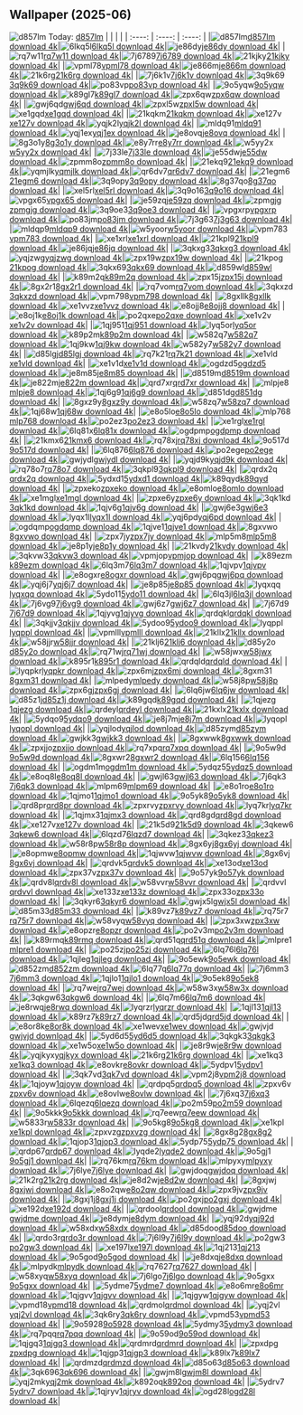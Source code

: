 ## Wallpaper (2025-06)
![d857lm](https://w.wallhaven.cc/full/d8/wallhaven-d857lm.png) Today: [d857lm](https://th.wallhaven.cc/small/d8/d857lm.jpg)
|      |      |      |
| :----: | :----: | :----: |
|![d857lm](https://th.wallhaven.cc/small/d8/d857lm.jpg)[d857lm download 4k](https://wallhaven.cc/w/d857lm)|![6lkq5l](https://th.wallhaven.cc/small/6l/6lkq5l.jpg)[6lkq5l download 4k](https://wallhaven.cc/w/6lkq5l)|![je86dy](https://th.wallhaven.cc/small/je/je86dy.jpg)[je86dy download 4k](https://wallhaven.cc/w/je86dy)|
|![rq7w11](https://th.wallhaven.cc/small/rq/rq7w11.jpg)[rq7w11 download 4k](https://wallhaven.cc/w/rq7w11)|![7j6789](https://th.wallhaven.cc/small/7j/7j6789.jpg)[7j6789 download 4k](https://wallhaven.cc/w/7j6789)|![21kjky](https://th.wallhaven.cc/small/21/21kjky.jpg)[21kjky download 4k](https://wallhaven.cc/w/21kjky)|
|![vpml78](https://th.wallhaven.cc/small/vp/vpml78.jpg)[vpml78 download 4k](https://wallhaven.cc/w/vpml78)|![je866m](https://th.wallhaven.cc/small/je/je866m.jpg)[je866m download 4k](https://wallhaven.cc/w/je866m)|![21k6rg](https://th.wallhaven.cc/small/21/21k6rg.jpg)[21k6rg download 4k](https://wallhaven.cc/w/21k6rg)|
|![7j6k1v](https://th.wallhaven.cc/small/7j/7j6k1v.jpg)[7j6k1v download 4k](https://wallhaven.cc/w/7j6k1v)|![3q9k69](https://th.wallhaven.cc/small/3q/3q9k69.jpg)[3q9k69 download 4k](https://wallhaven.cc/w/3q9k69)|![po83vp](https://th.wallhaven.cc/small/po/po83vp.jpg)[po83vp download 4k](https://wallhaven.cc/w/po83vp)|
|![9o5yqw](https://th.wallhaven.cc/small/9o/9o5yqw.jpg)[9o5yqw download 4k](https://wallhaven.cc/w/9o5yqw)|![k89gl7](https://th.wallhaven.cc/small/k8/k89gl7.jpg)[k89gl7 download 4k](https://wallhaven.cc/w/k89gl7)|![zpx6qw](https://th.wallhaven.cc/small/zp/zpx6qw.jpg)[zpx6qw download 4k](https://wallhaven.cc/w/zpx6qw)|
|![gwj6qd](https://th.wallhaven.cc/small/gw/gwj6qd.jpg)[gwj6qd download 4k](https://wallhaven.cc/w/gwj6qd)|![zpxl5w](https://th.wallhaven.cc/small/zp/zpxl5w.jpg)[zpxl5w download 4k](https://wallhaven.cc/w/zpxl5w)|![xe1gqd](https://th.wallhaven.cc/small/xe/xe1gqd.jpg)[xe1gqd download 4k](https://wallhaven.cc/w/xe1gqd)|
|![21kqkm](https://th.wallhaven.cc/small/21/21kqkm.jpg)[21kqkm download 4k](https://wallhaven.cc/w/21kqkm)|![xe127v](https://th.wallhaven.cc/small/xe/xe127v.jpg)[xe127v download 4k](https://wallhaven.cc/w/xe127v)|![yqjk2l](https://th.wallhaven.cc/small/yq/yqjk2l.jpg)[yqjk2l download 4k](https://wallhaven.cc/w/yqjk2l)|
|![mldq91](https://th.wallhaven.cc/small/ml/mldq91.jpg)[mldq91 download 4k](https://wallhaven.cc/w/mldq91)|![yqj1ex](https://th.wallhaven.cc/small/yq/yqj1ex.jpg)[yqj1ex download 4k](https://wallhaven.cc/w/yqj1ex)|![je8ovq](https://th.wallhaven.cc/small/je/je8ovq.jpg)[je8ovq download 4k](https://wallhaven.cc/w/je8ovq)|
|![8g3o1y](https://th.wallhaven.cc/small/8g/8g3o1y.jpg)[8g3o1y download 4k](https://wallhaven.cc/w/8g3o1y)|![e8y7rr](https://th.wallhaven.cc/small/e8/e8y7rr.jpg)[e8y7rr download 4k](https://wallhaven.cc/w/e8y7rr)|![w5yy2x](https://th.wallhaven.cc/small/w5/w5yy2x.jpg)[w5yy2x download 4k](https://wallhaven.cc/w/w5yy2x)|
|![7j33le](https://th.wallhaven.cc/small/7j/7j33le.jpg)[7j33le download 4k](https://wallhaven.cc/w/7j33le)|![je55dw](https://th.wallhaven.cc/small/je/je55dw.jpg)[je55dw download 4k](https://wallhaven.cc/w/je55dw)|![zpmm8o](https://th.wallhaven.cc/small/zp/zpmm8o.jpg)[zpmm8o download 4k](https://wallhaven.cc/w/zpmm8o)|
|![21ekq9](https://th.wallhaven.cc/small/21/21ekq9.jpg)[21ekq9 download 4k](https://wallhaven.cc/w/21ekq9)|![yqmjlk](https://th.wallhaven.cc/small/yq/yqmjlk.jpg)[yqmjlk download 4k](https://wallhaven.cc/w/yqmjlk)|![qr6dv7](https://th.wallhaven.cc/small/qr/qr6dv7.jpg)[qr6dv7 download 4k](https://wallhaven.cc/w/qr6dv7)|
|![21egm6](https://th.wallhaven.cc/small/21/21egm6.jpg)[21egm6 download 4k](https://wallhaven.cc/w/21egm6)|![3q9opy](https://th.wallhaven.cc/small/3q/3q9opy.jpg)[3q9opy download 4k](https://wallhaven.cc/w/3q9opy)|![8g37qo](https://th.wallhaven.cc/small/8g/8g37qo.jpg)[8g37qo download 4k](https://wallhaven.cc/w/8g37qo)|
|![xel5rl](https://th.wallhaven.cc/small/xe/xel5rl.jpg)[xel5rl download 4k](https://wallhaven.cc/w/xel5rl)|![3q9o16](https://th.wallhaven.cc/small/3q/3q9o16.jpg)[3q9o16 download 4k](https://wallhaven.cc/w/3q9o16)|![vpgx65](https://th.wallhaven.cc/small/vp/vpgx65.jpg)[vpgx65 download 4k](https://wallhaven.cc/w/vpgx65)|
|![je59zq](https://th.wallhaven.cc/small/je/je59zq.jpg)[je59zq download 4k](https://wallhaven.cc/w/je59zq)|![zpmgjg](https://th.wallhaven.cc/small/zp/zpmgjg.jpg)[zpmgjg download 4k](https://wallhaven.cc/w/zpmgjg)|![3q9oe3](https://th.wallhaven.cc/small/3q/3q9oe3.jpg)[3q9oe3 download 4k](https://wallhaven.cc/w/3q9oe3)|
|![vpgxrp](https://th.wallhaven.cc/small/vp/vpgxrp.jpg)[vpgxrp download 4k](https://wallhaven.cc/w/vpgxrp)|![po83jm](https://th.wallhaven.cc/small/po/po83jm.jpg)[po83jm download 4k](https://wallhaven.cc/w/po83jm)|![7j3g63](https://th.wallhaven.cc/small/7j/7j3g63.jpg)[7j3g63 download 4k](https://wallhaven.cc/w/7j3g63)|
|![mldqp9](https://th.wallhaven.cc/small/ml/mldqp9.jpg)[mldqp9 download 4k](https://wallhaven.cc/w/mldqp9)|![w5yoor](https://th.wallhaven.cc/small/w5/w5yoor.jpg)[w5yoor download 4k](https://wallhaven.cc/w/w5yoor)|![vpm783](https://th.wallhaven.cc/small/vp/vpm783.jpg)[vpm783 download 4k](https://wallhaven.cc/w/vpm783)|
|![xe1xrl](https://th.wallhaven.cc/small/xe/xe1xrl.jpg)[xe1xrl download 4k](https://wallhaven.cc/w/xe1xrl)|![21kpl9](https://th.wallhaven.cc/small/21/21kpl9.jpg)[21kpl9 download 4k](https://wallhaven.cc/w/21kpl9)|![je86jq](https://th.wallhaven.cc/small/je/je86jq.jpg)[je86jq download 4k](https://wallhaven.cc/w/je86jq)|
|![3qkxg3](https://th.wallhaven.cc/small/3q/3qkxg3.jpg)[3qkxg3 download 4k](https://wallhaven.cc/w/3qkxg3)|![yqjzwg](https://th.wallhaven.cc/small/yq/yqjzwg.jpg)[yqjzwg download 4k](https://wallhaven.cc/w/yqjzwg)|![zpx19w](https://th.wallhaven.cc/small/zp/zpx19w.jpg)[zpx19w download 4k](https://wallhaven.cc/w/zpx19w)|
|![21kpog](https://th.wallhaven.cc/small/21/21kpog.jpg)[21kpog download 4k](https://wallhaven.cc/w/21kpog)|![3qkx69](https://th.wallhaven.cc/small/3q/3qkx69.jpg)[3qkx69 download 4k](https://wallhaven.cc/w/3qkx69)|![d859wl](https://th.wallhaven.cc/small/d8/d859wl.jpg)[d859wl download 4k](https://wallhaven.cc/w/d859wl)|
|![k89m2q](https://th.wallhaven.cc/small/k8/k89m2q.jpg)[k89m2q download 4k](https://wallhaven.cc/w/k89m2q)|![zpx15j](https://th.wallhaven.cc/small/zp/zpx15j.jpg)[zpx15j download 4k](https://wallhaven.cc/w/zpx15j)|![8gx2r1](https://th.wallhaven.cc/small/8g/8gx2r1.jpg)[8gx2r1 download 4k](https://wallhaven.cc/w/8gx2r1)|
|![rq7vom](https://th.wallhaven.cc/small/rq/rq7vom.jpg)[rq7vom download 4k](https://wallhaven.cc/w/rq7vom)|![3qkxzd](https://th.wallhaven.cc/small/3q/3qkxzd.jpg)[3qkxzd download 4k](https://wallhaven.cc/w/3qkxzd)|![vpm798](https://th.wallhaven.cc/small/vp/vpm798.jpg)[vpm798 download 4k](https://wallhaven.cc/w/vpm798)|
|![8gxllk](https://th.wallhaven.cc/small/8g/8gxllk.jpg)[8gxllk download 4k](https://wallhaven.cc/w/8gxllk)|![xe1vvz](https://th.wallhaven.cc/small/xe/xe1vvz.jpg)[xe1vvz download 4k](https://wallhaven.cc/w/xe1vvz)|![e8ojj8](https://th.wallhaven.cc/small/e8/e8ojj8.jpg)[e8ojj8 download 4k](https://wallhaven.cc/w/e8ojj8)|
|![e8oj1k](https://th.wallhaven.cc/small/e8/e8oj1k.jpg)[e8oj1k download 4k](https://wallhaven.cc/w/e8oj1k)|![po2qxe](https://th.wallhaven.cc/small/po/po2qxe.jpg)[po2qxe download 4k](https://wallhaven.cc/w/po2qxe)|![xe1v2v](https://th.wallhaven.cc/small/xe/xe1v2v.jpg)[xe1v2v download 4k](https://wallhaven.cc/w/xe1v2v)|
|![1qj951](https://th.wallhaven.cc/small/1q/1qj951.jpg)[1qj951 download 4k](https://wallhaven.cc/w/1qj951)|![lyq5or](https://th.wallhaven.cc/small/ly/lyq5or.jpg)[lyq5or download 4k](https://wallhaven.cc/w/lyq5or)|![k89p2m](https://th.wallhaven.cc/small/k8/k89p2m.jpg)[k89p2m download 4k](https://wallhaven.cc/w/k89p2m)|
|![w582q7](https://th.wallhaven.cc/small/w5/w582q7.jpg)[w582q7 download 4k](https://wallhaven.cc/w/w582q7)|![1qj9kw](https://th.wallhaven.cc/small/1q/1qj9kw.jpg)[1qj9kw download 4k](https://wallhaven.cc/w/1qj9kw)|![w582y7](https://th.wallhaven.cc/small/w5/w582y7.jpg)[w582y7 download 4k](https://wallhaven.cc/w/w582y7)|
|![d85lgj](https://th.wallhaven.cc/small/d8/d85lgj.jpg)[d85lgj download 4k](https://wallhaven.cc/w/d85lgj)|![rq7k21](https://th.wallhaven.cc/small/rq/rq7k21.jpg)[rq7k21 download 4k](https://wallhaven.cc/w/rq7k21)|![xe1vld](https://th.wallhaven.cc/small/xe/xe1vld.jpg)[xe1vld download 4k](https://wallhaven.cc/w/xe1vld)|
|![xe1v1d](https://th.wallhaven.cc/small/xe/xe1v1d.jpg)[xe1v1d download 4k](https://wallhaven.cc/w/xe1v1d)|![ogdzd5](https://th.wallhaven.cc/small/og/ogdzd5.jpg)[ogdzd5 download 4k](https://wallhaven.cc/w/ogdzd5)|![je8m85](https://th.wallhaven.cc/small/je/je8m85.jpg)[je8m85 download 4k](https://wallhaven.cc/w/je8m85)|
|![d8519m](https://th.wallhaven.cc/small/d8/d8519m.jpg)[d8519m download 4k](https://wallhaven.cc/w/d8519m)|![je822m](https://th.wallhaven.cc/small/je/je822m.jpg)[je822m download 4k](https://wallhaven.cc/w/je822m)|![qrd7xr](https://th.wallhaven.cc/small/qr/qrd7xr.jpg)[qrd7xr download 4k](https://wallhaven.cc/w/qrd7xr)|
|![mlpje8](https://th.wallhaven.cc/small/ml/mlpje8.jpg)[mlpje8 download 4k](https://wallhaven.cc/w/mlpje8)|![1qj6g9](https://th.wallhaven.cc/small/1q/1qj6g9.jpg)[1qj6g9 download 4k](https://wallhaven.cc/w/1qj6g9)|![d851dg](https://th.wallhaven.cc/small/d8/d851dg.jpg)[d851dg download 4k](https://wallhaven.cc/w/d851dg)|
|![8gxz9y](https://th.wallhaven.cc/small/8g/8gxz9y.jpg)[8gxz9y download 4k](https://wallhaven.cc/w/8gxz9y)|![w58zq7](https://th.wallhaven.cc/small/w5/w58zq7.jpg)[w58zq7 download 4k](https://wallhaven.cc/w/w58zq7)|![1qj68w](https://th.wallhaven.cc/small/1q/1qj68w.jpg)[1qj68w download 4k](https://wallhaven.cc/w/1qj68w)|
|![e8o5lo](https://th.wallhaven.cc/small/e8/e8o5lo.jpg)[e8o5lo download 4k](https://wallhaven.cc/w/e8o5lo)|![mlp768](https://th.wallhaven.cc/small/ml/mlp768.jpg)[mlp768 download 4k](https://wallhaven.cc/w/mlp768)|![po2ez3](https://th.wallhaven.cc/small/po/po2ez3.jpg)[po2ez3 download 4k](https://wallhaven.cc/w/po2ez3)|
|![xe1rgl](https://th.wallhaven.cc/small/xe/xe1rgl.jpg)[xe1rgl download 4k](https://wallhaven.cc/w/xe1rgl)|![6lq81x](https://th.wallhaven.cc/small/6l/6lq81x.jpg)[6lq81x download 4k](https://wallhaven.cc/w/6lq81x)|![ogdpmp](https://th.wallhaven.cc/small/og/ogdpmp.jpg)[ogdpmp download 4k](https://wallhaven.cc/w/ogdpmp)|
|![21kmx6](https://th.wallhaven.cc/small/21/21kmx6.jpg)[21kmx6 download 4k](https://wallhaven.cc/w/21kmx6)|![rq78xj](https://th.wallhaven.cc/small/rq/rq78xj.jpg)[rq78xj download 4k](https://wallhaven.cc/w/rq78xj)|![9o517d](https://th.wallhaven.cc/small/9o/9o517d.jpg)[9o517d download 4k](https://wallhaven.cc/w/9o517d)|
|![6lq876](https://th.wallhaven.cc/small/6l/6lq876.jpg)[6lq876 download 4k](https://wallhaven.cc/w/6lq876)|![po2ege](https://th.wallhaven.cc/small/po/po2ege.jpg)[po2ege download 4k](https://wallhaven.cc/w/po2ege)|![gwjydl](https://th.wallhaven.cc/small/gw/gwjydl.jpg)[gwjydl download 4k](https://wallhaven.cc/w/gwjydl)|
|![yqjd9k](https://th.wallhaven.cc/small/yq/yqjd9k.jpg)[yqjd9k download 4k](https://wallhaven.cc/w/yqjd9k)|![rq78o7](https://th.wallhaven.cc/small/rq/rq78o7.jpg)[rq78o7 download 4k](https://wallhaven.cc/w/rq78o7)|![3qkpl9](https://th.wallhaven.cc/small/3q/3qkpl9.jpg)[3qkpl9 download 4k](https://wallhaven.cc/w/3qkpl9)|
|![qrdx2q](https://th.wallhaven.cc/small/qr/qrdx2q.jpg)[qrdx2q download 4k](https://wallhaven.cc/w/qrdx2q)|![5ydxd1](https://th.wallhaven.cc/small/5y/5ydxd1.jpg)[5ydxd1 download 4k](https://wallhaven.cc/w/5ydxd1)|![k89qyd](https://th.wallhaven.cc/small/k8/k89qyd.jpg)[k89qyd download 4k](https://wallhaven.cc/w/k89qyd)|
|![zpxeko](https://th.wallhaven.cc/small/zp/zpxeko.jpg)[zpxeko download 4k](https://wallhaven.cc/w/zpxeko)|![e8omlo](https://th.wallhaven.cc/small/e8/e8omlo.jpg)[e8omlo download 4k](https://wallhaven.cc/w/e8omlo)|![xe1mgl](https://th.wallhaven.cc/small/xe/xe1mgl.jpg)[xe1mgl download 4k](https://wallhaven.cc/w/xe1mgl)|
|![zpxe6y](https://th.wallhaven.cc/small/zp/zpxe6y.jpg)[zpxe6y download 4k](https://wallhaven.cc/w/zpxe6y)|![3qk1kd](https://th.wallhaven.cc/small/3q/3qk1kd.jpg)[3qk1kd download 4k](https://wallhaven.cc/w/3qk1kd)|![1qjv6g](https://th.wallhaven.cc/small/1q/1qjv6g.jpg)[1qjv6g download 4k](https://wallhaven.cc/w/1qjv6g)|
|![gwj6e3](https://th.wallhaven.cc/small/gw/gwj6e3.jpg)[gwj6e3 download 4k](https://wallhaven.cc/w/gwj6e3)|![lyqx1l](https://th.wallhaven.cc/small/ly/lyqx1l.jpg)[lyqx1l download 4k](https://wallhaven.cc/w/lyqx1l)|![yqj6pd](https://th.wallhaven.cc/small/yq/yqj6pd.jpg)[yqj6pd download 4k](https://wallhaven.cc/w/yqj6pd)|
|![ogdqmp](https://th.wallhaven.cc/small/og/ogdqmp.jpg)[ogdqmp download 4k](https://wallhaven.cc/w/ogdqmp)|![1qjve1](https://th.wallhaven.cc/small/1q/1qjve1.jpg)[1qjve1 download 4k](https://wallhaven.cc/w/1qjve1)|![8gxvwo](https://th.wallhaven.cc/small/8g/8gxvwo.jpg)[8gxvwo download 4k](https://wallhaven.cc/w/8gxvwo)|
|![zpx7jy](https://th.wallhaven.cc/small/zp/zpx7jy.jpg)[zpx7jy download 4k](https://wallhaven.cc/w/zpx7jy)|![mlp5m8](https://th.wallhaven.cc/small/ml/mlp5m8.jpg)[mlp5m8 download 4k](https://wallhaven.cc/w/mlp5m8)|![je8p1y](https://th.wallhaven.cc/small/je/je8p1y.jpg)[je8p1y download 4k](https://wallhaven.cc/w/je8p1y)|
|![21kvdy](https://th.wallhaven.cc/small/21/21kvdy.jpg)[21kvdy download 4k](https://wallhaven.cc/w/21kvdy)|![3qkvw3](https://th.wallhaven.cc/small/3q/3qkvw3.jpg)[3qkvw3 download 4k](https://wallhaven.cc/w/3qkvw3)|![vpmjop](https://th.wallhaven.cc/small/vp/vpmjop.jpg)[vpmjop download 4k](https://wallhaven.cc/w/vpmjop)|
|![k89ezm](https://th.wallhaven.cc/small/k8/k89ezm.jpg)[k89ezm download 4k](https://wallhaven.cc/w/k89ezm)|![6lq3m7](https://th.wallhaven.cc/small/6l/6lq3m7.jpg)[6lq3m7 download 4k](https://wallhaven.cc/w/6lq3m7)|![1qjvpv](https://th.wallhaven.cc/small/1q/1qjvpv.jpg)[1qjvpv download 4k](https://wallhaven.cc/w/1qjvpv)|
|![e8ogxr](https://th.wallhaven.cc/small/e8/e8ogxr.jpg)[e8ogxr download 4k](https://wallhaven.cc/w/e8ogxr)|![gwj6pq](https://th.wallhaven.cc/small/gw/gwj6pq.jpg)[gwj6pq download 4k](https://wallhaven.cc/w/gwj6pq)|![yqj6j7](https://th.wallhaven.cc/small/yq/yqj6j7.jpg)[yqj6j7 download 4k](https://wallhaven.cc/w/yqj6j7)|
|![je8p85](https://th.wallhaven.cc/small/je/je8p85.jpg)[je8p85 download 4k](https://wallhaven.cc/w/je8p85)|![lyqxqq](https://th.wallhaven.cc/small/ly/lyqxqq.jpg)[lyqxqq download 4k](https://wallhaven.cc/w/lyqxqq)|![5ydo11](https://th.wallhaven.cc/small/5y/5ydo11.jpg)[5ydo11 download 4k](https://wallhaven.cc/w/5ydo11)|
|![6lq3jl](https://th.wallhaven.cc/small/6l/6lq3jl.jpg)[6lq3jl download 4k](https://wallhaven.cc/w/6lq3jl)|![7j6vg9](https://th.wallhaven.cc/small/7j/7j6vg9.jpg)[7j6vg9 download 4k](https://wallhaven.cc/w/7j6vg9)|![gwj6z7](https://th.wallhaven.cc/small/gw/gwj6z7.jpg)[gwj6z7 download 4k](https://wallhaven.cc/w/gwj6z7)|
|![7j67d9](https://th.wallhaven.cc/small/7j/7j67d9.jpg)[7j67d9 download 4k](https://wallhaven.cc/w/7j67d9)|![1qjyvg](https://th.wallhaven.cc/small/1q/1qjyvg.jpg)[1qjyvg download 4k](https://wallhaven.cc/w/1qjyvg)|![qrdqkl](https://th.wallhaven.cc/small/qr/qrdqkl.jpg)[qrdqkl download 4k](https://wallhaven.cc/w/qrdqkl)|
|![3qkjjv](https://th.wallhaven.cc/small/3q/3qkjjv.jpg)[3qkjjv download 4k](https://wallhaven.cc/w/3qkjjv)|![5ydoo9](https://th.wallhaven.cc/small/5y/5ydoo9.jpg)[5ydoo9 download 4k](https://wallhaven.cc/w/5ydoo9)|![lyqppl](https://th.wallhaven.cc/small/ly/lyqppl.jpg)[lyqppl download 4k](https://wallhaven.cc/w/lyqppl)|
|![vpmlll](https://th.wallhaven.cc/small/vp/vpmlll.jpg)[vpmlll download 4k](https://wallhaven.cc/w/vpmlll)|![21kllx](https://th.wallhaven.cc/small/21/21kllx.jpg)[21kllx download 4k](https://wallhaven.cc/w/21kllx)|![w58jjr](https://th.wallhaven.cc/small/w5/w58jjr.jpg)[w58jjr download 4k](https://wallhaven.cc/w/w58jjr)|
|![21klj6](https://th.wallhaven.cc/small/21/21klj6.jpg)[21klj6 download 4k](https://wallhaven.cc/w/21klj6)|![d85y2o](https://th.wallhaven.cc/small/d8/d85y2o.jpg)[d85y2o download 4k](https://wallhaven.cc/w/d85y2o)|![rq71wj](https://th.wallhaven.cc/small/rq/rq71wj.jpg)[rq71wj download 4k](https://wallhaven.cc/w/rq71wj)|
|![w58jwx](https://th.wallhaven.cc/small/w5/w58jwx.jpg)[w58jwx download 4k](https://wallhaven.cc/w/w58jwx)|![k895r1](https://th.wallhaven.cc/small/k8/k895r1.jpg)[k895r1 download 4k](https://wallhaven.cc/w/k895r1)|![qrdqld](https://th.wallhaven.cc/small/qr/qrdqld.jpg)[qrdqld download 4k](https://wallhaven.cc/w/qrdqld)|
|![lyqpkr](https://th.wallhaven.cc/small/ly/lyqpkr.jpg)[lyqpkr download 4k](https://wallhaven.cc/w/lyqpkr)|![zpx6mj](https://th.wallhaven.cc/small/zp/zpx6mj.jpg)[zpx6mj download 4k](https://wallhaven.cc/w/zpx6mj)|![8gxm31](https://th.wallhaven.cc/small/8g/8gxm31.jpg)[8gxm31 download 4k](https://wallhaven.cc/w/8gxm31)|
|![mlpedy](https://th.wallhaven.cc/small/ml/mlpedy.jpg)[mlpedy download 4k](https://wallhaven.cc/w/mlpedy)|![w58j8p](https://th.wallhaven.cc/small/w5/w58j8p.jpg)[w58j8p download 4k](https://wallhaven.cc/w/w58j8p)|![zpx6gj](https://th.wallhaven.cc/small/zp/zpx6gj.jpg)[zpx6gj download 4k](https://wallhaven.cc/w/zpx6gj)|
|![6lq6jw](https://th.wallhaven.cc/small/6l/6lq6jw.jpg)[6lq6jw download 4k](https://wallhaven.cc/w/6lq6jw)|![d85z1j](https://th.wallhaven.cc/small/d8/d85z1j.jpg)[d85z1j download 4k](https://wallhaven.cc/w/d85z1j)|![k89gqd](https://th.wallhaven.cc/small/k8/k89gqd.jpg)[k89gqd download 4k](https://wallhaven.cc/w/k89gqd)|
|![1qjezg](https://th.wallhaven.cc/small/1q/1qjezg.jpg)[1qjezg download 4k](https://wallhaven.cc/w/1qjezg)|![qrdeyl](https://th.wallhaven.cc/small/qr/qrdeyl.jpg)[qrdeyl download 4k](https://wallhaven.cc/w/qrdeyl)|![21kxlx](https://th.wallhaven.cc/small/21/21kxlx.jpg)[21kxlx download 4k](https://wallhaven.cc/w/21kxlx)|
|![5ydqo9](https://th.wallhaven.cc/small/5y/5ydqo9.jpg)[5ydqo9 download 4k](https://wallhaven.cc/w/5ydqo9)|![je8j7m](https://th.wallhaven.cc/small/je/je8j7m.jpg)[je8j7m download 4k](https://wallhaven.cc/w/je8j7m)|![lyqopl](https://th.wallhaven.cc/small/ly/lyqopl.jpg)[lyqopl download 4k](https://wallhaven.cc/w/lyqopl)|
|![yqjlod](https://th.wallhaven.cc/small/yq/yqjlod.jpg)[yqjlod download 4k](https://wallhaven.cc/w/yqjlod)|![d85zym](https://th.wallhaven.cc/small/d8/d85zym.jpg)[d85zym download 4k](https://wallhaven.cc/w/d85zym)|![gwjkk3](https://th.wallhaven.cc/small/gw/gwjkk3.jpg)[gwjkk3 download 4k](https://wallhaven.cc/w/gwjkk3)|
|![8gxwwk](https://th.wallhaven.cc/small/8g/8gxwwk.jpg)[8gxwwk download 4k](https://wallhaven.cc/w/8gxwwk)|![zpxjjo](https://th.wallhaven.cc/small/zp/zpxjjo.jpg)[zpxjjo download 4k](https://wallhaven.cc/w/zpxjjo)|![rq7xpq](https://th.wallhaven.cc/small/rq/rq7xpq.jpg)[rq7xpq download 4k](https://wallhaven.cc/w/rq7xpq)|
|![9o5w9d](https://th.wallhaven.cc/small/9o/9o5w9d.jpg)[9o5w9d download 4k](https://wallhaven.cc/w/9o5w9d)|![8gxwr2](https://th.wallhaven.cc/small/8g/8gxwr2.jpg)[8gxwr2 download 4k](https://wallhaven.cc/w/8gxwr2)|![6lq156](https://th.wallhaven.cc/small/6l/6lq156.jpg)[6lq156 download 4k](https://wallhaven.cc/w/6lq156)|
|![ogdm1m](https://th.wallhaven.cc/small/og/ogdm1m.jpg)[ogdm1m download 4k](https://wallhaven.cc/w/ogdm1m)|![5ydqz5](https://th.wallhaven.cc/small/5y/5ydqz5.jpg)[5ydqz5 download 4k](https://wallhaven.cc/w/5ydqz5)|![e8oq8l](https://th.wallhaven.cc/small/e8/e8oq8l.jpg)[e8oq8l download 4k](https://wallhaven.cc/w/e8oq8l)|
|![gwjl63](https://th.wallhaven.cc/small/gw/gwjl63.jpg)[gwjl63 download 4k](https://wallhaven.cc/w/gwjl63)|![7j6qk3](https://th.wallhaven.cc/small/7j/7j6qk3.jpg)[7j6qk3 download 4k](https://wallhaven.cc/w/7j6qk3)|![mlpm69](https://th.wallhaven.cc/small/ml/mlpm69.jpg)[mlpm69 download 4k](https://wallhaven.cc/w/mlpm69)|
|![e8o1ro](https://th.wallhaven.cc/small/e8/e8o1ro.jpg)[e8o1ro download 4k](https://wallhaven.cc/w/e8o1ro)|![1qjmo1](https://th.wallhaven.cc/small/1q/1qjmo1.jpg)[1qjmo1 download 4k](https://wallhaven.cc/w/1qjmo1)|![9o5yk8](https://th.wallhaven.cc/small/9o/9o5yk8.jpg)[9o5yk8 download 4k](https://wallhaven.cc/w/9o5yk8)|
|![qrd8pr](https://th.wallhaven.cc/small/qr/qrd8pr.jpg)[qrd8pr download 4k](https://wallhaven.cc/w/qrd8pr)|![zpxrvy](https://th.wallhaven.cc/small/zp/zpxrvy.jpg)[zpxrvy download 4k](https://wallhaven.cc/w/zpxrvy)|![lyq7kr](https://th.wallhaven.cc/small/ly/lyq7kr.jpg)[lyq7kr download 4k](https://wallhaven.cc/w/lyq7kr)|
|![1qjmx3](https://th.wallhaven.cc/small/1q/1qjmx3.jpg)[1qjmx3 download 4k](https://wallhaven.cc/w/1qjmx3)|![qrd8gd](https://th.wallhaven.cc/small/qr/qrd8gd.jpg)[qrd8gd download 4k](https://wallhaven.cc/w/qrd8gd)|![xe127v](https://th.wallhaven.cc/small/xe/xe127v.jpg)[xe127v download 4k](https://wallhaven.cc/w/xe127v)|
|![21k5d9](https://th.wallhaven.cc/small/21/21k5d9.jpg)[21k5d9 download 4k](https://wallhaven.cc/w/21k5d9)|![3qkew6](https://th.wallhaven.cc/small/3q/3qkew6.jpg)[3qkew6 download 4k](https://wallhaven.cc/w/3qkew6)|![6lqzd7](https://th.wallhaven.cc/small/6l/6lqzd7.jpg)[6lqzd7 download 4k](https://wallhaven.cc/w/6lqzd7)|
|![3qkez3](https://th.wallhaven.cc/small/3q/3qkez3.jpg)[3qkez3 download 4k](https://wallhaven.cc/w/3qkez3)|![w58r8p](https://th.wallhaven.cc/small/w5/w58r8p.jpg)[w58r8p download 4k](https://wallhaven.cc/w/w58r8p)|![8gx6yj](https://th.wallhaven.cc/small/8g/8gx6yj.jpg)[8gx6yj download 4k](https://wallhaven.cc/w/8gx6yj)|
|![e8opmw](https://th.wallhaven.cc/small/e8/e8opmw.jpg)[e8opmw download 4k](https://wallhaven.cc/w/e8opmw)|![1qjwvw](https://th.wallhaven.cc/small/1q/1qjwvw.jpg)[1qjwvw download 4k](https://wallhaven.cc/w/1qjwvw)|![8gx6vj](https://th.wallhaven.cc/small/8g/8gx6vj.jpg)[8gx6vj download 4k](https://wallhaven.cc/w/8gx6vj)|
|![qrdvk5](https://th.wallhaven.cc/small/qr/qrdvk5.jpg)[qrdvk5 download 4k](https://wallhaven.cc/w/qrdvk5)|![xe13od](https://th.wallhaven.cc/small/xe/xe13od.jpg)[xe13od download 4k](https://wallhaven.cc/w/xe13od)|![zpx37v](https://th.wallhaven.cc/small/zp/zpx37v.jpg)[zpx37v download 4k](https://wallhaven.cc/w/zpx37v)|
|![9o57yk](https://th.wallhaven.cc/small/9o/9o57yk.jpg)[9o57yk download 4k](https://wallhaven.cc/w/9o57yk)|![qrdv8l](https://th.wallhaven.cc/small/qr/qrdv8l.jpg)[qrdv8l download 4k](https://wallhaven.cc/w/qrdv8l)|![w58vvr](https://th.wallhaven.cc/small/w5/w58vvr.jpg)[w58vvr download 4k](https://wallhaven.cc/w/w58vvr)|
|![qrdvvl](https://th.wallhaven.cc/small/qr/qrdvvl.jpg)[qrdvvl download 4k](https://wallhaven.cc/w/qrdvvl)|![xe133z](https://th.wallhaven.cc/small/xe/xe133z.jpg)[xe133z download 4k](https://wallhaven.cc/w/xe133z)|![zpx33o](https://th.wallhaven.cc/small/zp/zpx33o.jpg)[zpx33o download 4k](https://wallhaven.cc/w/zpx33o)|
|![3qkyr6](https://th.wallhaven.cc/small/3q/3qkyr6.jpg)[3qkyr6 download 4k](https://wallhaven.cc/w/3qkyr6)|![gwjx5l](https://th.wallhaven.cc/small/gw/gwjx5l.jpg)[gwjx5l download 4k](https://wallhaven.cc/w/gwjx5l)|![d85m33](https://th.wallhaven.cc/small/d8/d85m33.jpg)[d85m33 download 4k](https://wallhaven.cc/w/d85m33)|
|![k89vz7](https://th.wallhaven.cc/small/k8/k89vz7.jpg)[k89vz7 download 4k](https://wallhaven.cc/w/k89vz7)|![rq75r7](https://th.wallhaven.cc/small/rq/rq75r7.jpg)[rq75r7 download 4k](https://wallhaven.cc/w/rq75r7)|![w58vyq](https://th.wallhaven.cc/small/w5/w58vyq.jpg)[w58vyq download 4k](https://wallhaven.cc/w/w58vyq)|
|![zpx3xw](https://th.wallhaven.cc/small/zp/zpx3xw.jpg)[zpx3xw download 4k](https://wallhaven.cc/w/zpx3xw)|![e8opzr](https://th.wallhaven.cc/small/e8/e8opzr.jpg)[e8opzr download 4k](https://wallhaven.cc/w/e8opzr)|![po2v3m](https://th.wallhaven.cc/small/po/po2v3m.jpg)[po2v3m download 4k](https://wallhaven.cc/w/po2v3m)|
|![k89rmq](https://th.wallhaven.cc/small/k8/k89rmq.jpg)[k89rmq download 4k](https://wallhaven.cc/w/k89rmq)|![qrd51q](https://th.wallhaven.cc/small/qr/qrd51q.jpg)[qrd51q download 4k](https://wallhaven.cc/w/qrd51q)|![mlpre1](https://th.wallhaven.cc/small/ml/mlpre1.jpg)[mlpre1 download 4k](https://wallhaven.cc/w/mlpre1)|
|![po25zj](https://th.wallhaven.cc/small/po/po25zj.jpg)[po25zj download 4k](https://wallhaven.cc/w/po25zj)|![6lq76l](https://th.wallhaven.cc/small/6l/6lq76l.jpg)[6lq76l download 4k](https://wallhaven.cc/w/6lq76l)|![1qjleg](https://th.wallhaven.cc/small/1q/1qjleg.jpg)[1qjleg download 4k](https://wallhaven.cc/w/1qjleg)|
|![9o5ewk](https://th.wallhaven.cc/small/9o/9o5ewk.jpg)[9o5ewk download 4k](https://wallhaven.cc/w/9o5ewk)|![d852zm](https://th.wallhaven.cc/small/d8/d852zm.jpg)[d852zm download 4k](https://wallhaven.cc/w/d852zm)|![6lq77q](https://th.wallhaven.cc/small/6l/6lq77q.jpg)[6lq77q download 4k](https://wallhaven.cc/w/6lq77q)|
|![7j6mm3](https://th.wallhaven.cc/small/7j/7j6mm3.jpg)[7j6mm3 download 4k](https://wallhaven.cc/w/7j6mm3)|![1qjlo1](https://th.wallhaven.cc/small/1q/1qjlo1.jpg)[1qjlo1 download 4k](https://wallhaven.cc/w/1qjlo1)|![9o5ek8](https://th.wallhaven.cc/small/9o/9o5ek8.jpg)[9o5ek8 download 4k](https://wallhaven.cc/w/9o5ek8)|
|![rq7wej](https://th.wallhaven.cc/small/rq/rq7wej.jpg)[rq7wej download 4k](https://wallhaven.cc/w/rq7wej)|![w58w3x](https://th.wallhaven.cc/small/w5/w58w3x.jpg)[w58w3x download 4k](https://wallhaven.cc/w/w58w3x)|![3qkgw6](https://th.wallhaven.cc/small/3q/3qkgw6.jpg)[3qkgw6 download 4k](https://wallhaven.cc/w/3qkgw6)|
|![6lq7m6](https://th.wallhaven.cc/small/6l/6lq7m6.jpg)[6lq7m6 download 4k](https://wallhaven.cc/w/6lq7m6)|![je8rwq](https://th.wallhaven.cc/small/je/je8rwq.jpg)[je8rwq download 4k](https://wallhaven.cc/w/je8rwq)|![lyqrzr](https://th.wallhaven.cc/small/ly/lyqrzr.jpg)[lyqrzr download 4k](https://wallhaven.cc/w/lyqrzr)|
|![1qjl13](https://th.wallhaven.cc/small/1q/1qjl13.jpg)[1qjl13 download 4k](https://wallhaven.cc/w/1qjl13)|![k89rz7](https://th.wallhaven.cc/small/k8/k89rz7.jpg)[k89rz7 download 4k](https://wallhaven.cc/w/k89rz7)|![qrd5jd](https://th.wallhaven.cc/small/qr/qrd5jd.jpg)[qrd5jd download 4k](https://wallhaven.cc/w/qrd5jd)|
|![e8or8k](https://th.wallhaven.cc/small/e8/e8or8k.jpg)[e8or8k download 4k](https://wallhaven.cc/w/e8or8k)|![xe1wev](https://th.wallhaven.cc/small/xe/xe1wev.jpg)[xe1wev download 4k](https://wallhaven.cc/w/xe1wev)|![gwjvjd](https://th.wallhaven.cc/small/gw/gwjvjd.jpg)[gwjvjd download 4k](https://wallhaven.cc/w/gwjvjd)|
|![5yd6d5](https://th.wallhaven.cc/small/5y/5yd6d5.jpg)[5yd6d5 download 4k](https://wallhaven.cc/w/5yd6d5)|![3qkgk3](https://th.wallhaven.cc/small/3q/3qkgk3.jpg)[3qkgk3 download 4k](https://wallhaven.cc/w/3qkgk3)|![xe1w5o](https://th.wallhaven.cc/small/xe/xe1w5o.jpg)[xe1w5o download 4k](https://wallhaven.cc/w/xe1w5o)|
|![je8r9w](https://th.wallhaven.cc/small/je/je8r9w.jpg)[je8r9w download 4k](https://wallhaven.cc/w/je8r9w)|![yqjkyx](https://th.wallhaven.cc/small/yq/yqjkyx.jpg)[yqjkyx download 4k](https://wallhaven.cc/w/yqjkyx)|![21k6rg](https://th.wallhaven.cc/small/21/21k6rg.jpg)[21k6rg download 4k](https://wallhaven.cc/w/21k6rg)|
|![xe1kq3](https://th.wallhaven.cc/small/xe/xe1kq3.jpg)[xe1kq3 download 4k](https://wallhaven.cc/w/xe1kq3)|![e8ovkr](https://th.wallhaven.cc/small/e8/e8ovkr.jpg)[e8ovkr download 4k](https://wallhaven.cc/w/e8ovkr)|![5ydpv1](https://th.wallhaven.cc/small/5y/5ydpv1.jpg)[5ydpv1 download 4k](https://wallhaven.cc/w/5ydpv1)|
|![3qk7vd](https://th.wallhaven.cc/small/3q/3qk7vd.jpg)[3qk7vd download 4k](https://wallhaven.cc/w/3qk7vd)|![vpm2j8](https://th.wallhaven.cc/small/vp/vpm2j8.jpg)[vpm2j8 download 4k](https://wallhaven.cc/w/vpm2j8)|![1qjoyw](https://th.wallhaven.cc/small/1q/1qjoyw.jpg)[1qjoyw download 4k](https://wallhaven.cc/w/1qjoyw)|
|![qrdpq5](https://th.wallhaven.cc/small/qr/qrdpq5.jpg)[qrdpq5 download 4k](https://wallhaven.cc/w/qrdpq5)|![zpxv6v](https://th.wallhaven.cc/small/zp/zpxv6v.jpg)[zpxv6v download 4k](https://wallhaven.cc/w/zpxv6v)|![e8ovlw](https://th.wallhaven.cc/small/e8/e8ovlw.jpg)[e8ovlw download 4k](https://wallhaven.cc/w/e8ovlw)|
|![7j6xq3](https://th.wallhaven.cc/small/7j/7j6xq3.jpg)[7j6xq3 download 4k](https://wallhaven.cc/w/7j6xq3)|![6lqezq](https://th.wallhaven.cc/small/6l/6lqezq.jpg)[6lqezq download 4k](https://wallhaven.cc/w/6lqezq)|![po2m59](https://th.wallhaven.cc/small/po/po2m59.jpg)[po2m59 download 4k](https://wallhaven.cc/w/po2m59)|
|![9o5kkk](https://th.wallhaven.cc/small/9o/9o5kkk.jpg)[9o5kkk download 4k](https://wallhaven.cc/w/9o5kkk)|![rq7eew](https://th.wallhaven.cc/small/rq/rq7eew.jpg)[rq7eew download 4k](https://wallhaven.cc/w/rq7eew)|![w5833r](https://th.wallhaven.cc/small/w5/w5833r.jpg)[w5833r download 4k](https://wallhaven.cc/w/w5833r)|
|![9o5kg8](https://th.wallhaven.cc/small/9o/9o5kg8.jpg)[9o5kg8 download 4k](https://wallhaven.cc/w/9o5kg8)|![xe1kpl](https://th.wallhaven.cc/small/xe/xe1kpl.jpg)[xe1kpl download 4k](https://wallhaven.cc/w/xe1kpl)|![zpxvzg](https://th.wallhaven.cc/small/zp/zpxvzg.jpg)[zpxvzg download 4k](https://wallhaven.cc/w/zpxvzg)|
|![8gx8g2](https://th.wallhaven.cc/small/8g/8gx8g2.jpg)[8gx8g2 download 4k](https://wallhaven.cc/w/8gx8g2)|![1qjop3](https://th.wallhaven.cc/small/1q/1qjop3.jpg)[1qjop3 download 4k](https://wallhaven.cc/w/1qjop3)|![5ydp75](https://th.wallhaven.cc/small/5y/5ydp75.jpg)[5ydp75 download 4k](https://wallhaven.cc/w/5ydp75)|
|![qrdp67](https://th.wallhaven.cc/small/qr/qrdp67.jpg)[qrdp67 download 4k](https://wallhaven.cc/w/qrdp67)|![lyqde2](https://th.wallhaven.cc/small/ly/lyqde2.jpg)[lyqde2 download 4k](https://wallhaven.cc/w/lyqde2)|![9o5gj1](https://th.wallhaven.cc/small/9o/9o5gj1.jpg)[9o5gj1 download 4k](https://wallhaven.cc/w/9o5gj1)|
|![rq76km](https://th.wallhaven.cc/small/rq/rq76km.jpg)[rq76km download 4k](https://wallhaven.cc/w/rq76km)|![mlpyxy](https://th.wallhaven.cc/small/ml/mlpyxy.jpg)[mlpyxy download 4k](https://wallhaven.cc/w/mlpyxy)|![7j6lye](https://th.wallhaven.cc/small/7j/7j6lye.jpg)[7j6lye download 4k](https://wallhaven.cc/w/7j6lye)|
|![gwjdoq](https://th.wallhaven.cc/small/gw/gwjdoq.jpg)[gwjdoq download 4k](https://wallhaven.cc/w/gwjdoq)|![21k2rg](https://th.wallhaven.cc/small/21/21k2rg.jpg)[21k2rg download 4k](https://wallhaven.cc/w/21k2rg)|![je8d2w](https://th.wallhaven.cc/small/je/je8d2w.jpg)[je8d2w download 4k](https://wallhaven.cc/w/je8d2w)|
|![8gxjwj](https://th.wallhaven.cc/small/8g/8gxjwj.jpg)[8gxjwj download 4k](https://wallhaven.cc/w/8gxjwj)|![e8o2qw](https://th.wallhaven.cc/small/e8/e8o2qw.jpg)[e8o2qw download 4k](https://wallhaven.cc/w/e8o2qw)|![zpx9jv](https://th.wallhaven.cc/small/zp/zpx9jv.jpg)[zpx9jv download 4k](https://wallhaven.cc/w/zpx9jv)|
|![8gxj1j](https://th.wallhaven.cc/small/8g/8gxj1j.jpg)[8gxj1j download 4k](https://wallhaven.cc/w/8gxj1j)|![po2gxj](https://th.wallhaven.cc/small/po/po2gxj.jpg)[po2gxj download 4k](https://wallhaven.cc/w/po2gxj)|![xe192d](https://th.wallhaven.cc/small/xe/xe192d.jpg)[xe192d download 4k](https://wallhaven.cc/w/xe192d)|
|![qrdool](https://th.wallhaven.cc/small/qr/qrdool.jpg)[qrdool download 4k](https://wallhaven.cc/w/qrdool)|![gwjdme](https://th.wallhaven.cc/small/gw/gwjdme.jpg)[gwjdme download 4k](https://wallhaven.cc/w/gwjdme)|![je8dym](https://th.wallhaven.cc/small/je/je8dym.jpg)[je8dym download 4k](https://wallhaven.cc/w/je8dym)|
|![yqj92d](https://th.wallhaven.cc/small/yq/yqj92d.jpg)[yqj92d download 4k](https://wallhaven.cc/w/yqj92d)|![w58xdx](https://th.wallhaven.cc/small/w5/w58xdx.jpg)[w58xdx download 4k](https://wallhaven.cc/w/w58xdx)|![d85doo](https://th.wallhaven.cc/small/d8/d85doo.jpg)[d85doo download 4k](https://wallhaven.cc/w/d85doo)|
|![qrdo3r](https://th.wallhaven.cc/small/qr/qrdo3r.jpg)[qrdo3r download 4k](https://wallhaven.cc/w/qrdo3r)|![7j6l9y](https://th.wallhaven.cc/small/7j/7j6l9y.jpg)[7j6l9y download 4k](https://wallhaven.cc/w/7j6l9y)|![po2gw3](https://th.wallhaven.cc/small/po/po2gw3.jpg)[po2gw3 download 4k](https://wallhaven.cc/w/po2gw3)|
|![xe197l](https://th.wallhaven.cc/small/xe/xe197l.jpg)[xe197l download 4k](https://wallhaven.cc/w/xe197l)|![1qj213](https://th.wallhaven.cc/small/1q/1qj213.jpg)[1qj213 download 4k](https://wallhaven.cc/w/1qj213)|![9o5god](https://th.wallhaven.cc/small/9o/9o5god.jpg)[9o5god download 4k](https://wallhaven.cc/w/9o5god)|
|![je8dxq](https://th.wallhaven.cc/small/je/je8dxq.jpg)[je8dxq download 4k](https://wallhaven.cc/w/je8dxq)|![mlpydk](https://th.wallhaven.cc/small/ml/mlpydk.jpg)[mlpydk download 4k](https://wallhaven.cc/w/mlpydk)|![rq7627](https://th.wallhaven.cc/small/rq/rq7627.jpg)[rq7627 download 4k](https://wallhaven.cc/w/rq7627)|
|![w58xyq](https://th.wallhaven.cc/small/w5/w58xyq.jpg)[w58xyq download 4k](https://wallhaven.cc/w/w58xyq)|![7j6lgo](https://th.wallhaven.cc/small/7j/7j6lgo.jpg)[7j6lgo download 4k](https://wallhaven.cc/w/7j6lgo)|![9o5gxx](https://th.wallhaven.cc/small/9o/9o5gxx.jpg)[9o5gxx download 4k](https://wallhaven.cc/w/9o5gxx)|
|![5ydme7](https://th.wallhaven.cc/small/5y/5ydme7.jpg)[5ydme7 download 4k](https://wallhaven.cc/w/5ydme7)|![e8o6mr](https://th.wallhaven.cc/small/e8/e8o6mr.jpg)[e8o6mr download 4k](https://wallhaven.cc/w/e8o6mr)|![1qjgvv](https://th.wallhaven.cc/small/1q/1qjgvv.jpg)[1qjgvv download 4k](https://wallhaven.cc/w/1qjgvv)|
|![1qjgyw](https://th.wallhaven.cc/small/1q/1qjgyw.jpg)[1qjgyw download 4k](https://wallhaven.cc/w/1qjgyw)|![vpmd18](https://th.wallhaven.cc/small/vp/vpmd18.jpg)[vpmd18 download 4k](https://wallhaven.cc/w/vpmd18)|![qrdmol](https://th.wallhaven.cc/small/qr/qrdmol.jpg)[qrdmol download 4k](https://wallhaven.cc/w/qrdmol)|
|![yqj2vl](https://th.wallhaven.cc/small/yq/yqj2vl.jpg)[yqj2vl download 4k](https://wallhaven.cc/w/yqj2vl)|![3qk6ry](https://th.wallhaven.cc/small/3q/3qk6ry.jpg)[3qk6ry download 4k](https://wallhaven.cc/w/3qk6ry)|![vpmd53](https://th.wallhaven.cc/small/vp/vpmd53.jpg)[vpmd53 download 4k](https://wallhaven.cc/w/vpmd53)|
|![9o5928](https://th.wallhaven.cc/small/9o/9o5928.jpg)[9o5928 download 4k](https://wallhaven.cc/w/9o5928)|![5ydmy3](https://th.wallhaven.cc/small/5y/5ydmy3.jpg)[5ydmy3 download 4k](https://wallhaven.cc/w/5ydmy3)|![rq7pqq](https://th.wallhaven.cc/small/rq/rq7pqq.jpg)[rq7pqq download 4k](https://wallhaven.cc/w/rq7pqq)|
|![9o59od](https://th.wallhaven.cc/small/9o/9o59od.jpg)[9o59od download 4k](https://wallhaven.cc/w/9o59od)|![1qjgq3](https://th.wallhaven.cc/small/1q/1qjgq3.jpg)[1qjgq3 download 4k](https://wallhaven.cc/w/1qjgq3)|![qrdmrd](https://th.wallhaven.cc/small/qr/qrdmrd.jpg)[qrdmrd download 4k](https://wallhaven.cc/w/qrdmrd)|
|![zpxdpg](https://th.wallhaven.cc/small/zp/zpxdpg.jpg)[zpxdpg download 4k](https://wallhaven.cc/w/zpxdpg)|![1qjgp3](https://th.wallhaven.cc/small/1q/1qjgp3.jpg)[1qjgp3 download 4k](https://wallhaven.cc/w/1qjgp3)|![k89lx7](https://th.wallhaven.cc/small/k8/k89lx7.jpg)[k89lx7 download 4k](https://wallhaven.cc/w/k89lx7)|
|![qrdmzd](https://th.wallhaven.cc/small/qr/qrdmzd.jpg)[qrdmzd download 4k](https://wallhaven.cc/w/qrdmzd)|![d85o63](https://th.wallhaven.cc/small/d8/d85o63.jpg)[d85o63 download 4k](https://wallhaven.cc/w/d85o63)|![3qk696](https://th.wallhaven.cc/small/3q/3qk696.jpg)[3qk696 download 4k](https://wallhaven.cc/w/3qk696)|
|![gwjm8l](https://th.wallhaven.cc/small/gw/gwjm8l.jpg)[gwjm8l download 4k](https://wallhaven.cc/w/gwjm8l)|![yqj2mk](https://th.wallhaven.cc/small/yq/yqj2mk.jpg)[yqj2mk download 4k](https://wallhaven.cc/w/yqj2mk)|![k892oq](https://th.wallhaven.cc/small/k8/k892oq.jpg)[k892oq download 4k](https://wallhaven.cc/w/k892oq)|
|![5ydrv7](https://th.wallhaven.cc/small/5y/5ydrv7.jpg)[5ydrv7 download 4k](https://wallhaven.cc/w/5ydrv7)|![1qjryv](https://th.wallhaven.cc/small/1q/1qjryv.jpg)[1qjryv download 4k](https://wallhaven.cc/w/1qjryv)|![ogd28l](https://th.wallhaven.cc/small/og/ogd28l.jpg)[ogd28l download 4k](https://wallhaven.cc/w/ogd28l)|
